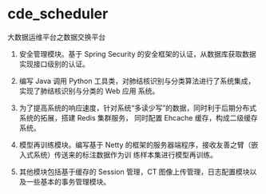 # cde_scheduler
大数据运维平台之数据交换平台
1. 安全管理模块。基于 Spring Security 的安全框架的认证，从数据库获取数据实现接口级别的认证。

2. 编写 Java 调用 Python 工具类，对肺结核识别与分类算法进行了系统集成，实现了肺结核识别与分类的 Web 应用
系统。

3. 为了提高系统的响应速度，针对系统“多读少写”的数据，同时利于后期分布式系统的拓展，搭建 Redis 集群服务，
同时配置 Ehcache 缓存，构成二级缓存系统。

4. 模型再训练模块。编写基于 Netty 的框架的服务器端程序，接收友善之臂（嵌入式系统）传送来的标注数据作为训
练样本集进行模型再训练。

5. 其他模块包括基于缓存的 Session 管理，CT 图像上传管理，日志配置模块以及一些基本的事务管理模块。

